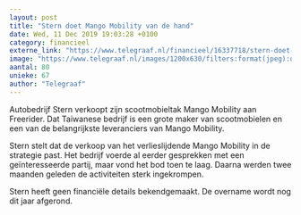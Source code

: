 ```yaml
---
layout: post
title: "Stern doet Mango Mobility van de hand"
date: Wed, 11 Dec 2019 19:03:28 +0100
category: financieel
externe_link: "https://www.telegraaf.nl/financieel/16337718/stern-doet-mango-mobility-van-de-hand"
image: "https://www.telegraaf.nl/images/1200x630/filters:format(jpeg):quality(80)/cdn-kiosk-api.telegraaf.nl/369f317c-1c42-11ea-8766-02d1dbdc35d1.jpg"
aantal: 80
unieke: 67
author: "Telegraaf"
---
```


<p class="intro">Autobedrijf Stern verkoopt zijn scootmobieltak Mango Mobility aan Freerider. Dat Taiwanese bedrijf is een grote maker van scootmobielen en een van de belangrijkste leveranciers van Mango Mobility.</p> <p>Stern stelt dat de verkoop van het verlieslijdende Mango Mobility in de strategie past. Het bedrijf voerde al eerder gesprekken met een geïnteresseerde partij, maar vond het bod toen te laag. Daarna werden twee maanden geleden de activiteiten sterk ingekrompen.</p><p>Stern heeft geen financiële details bekendgemaakt. De overname wordt nog dit jaar afgerond.</p>
